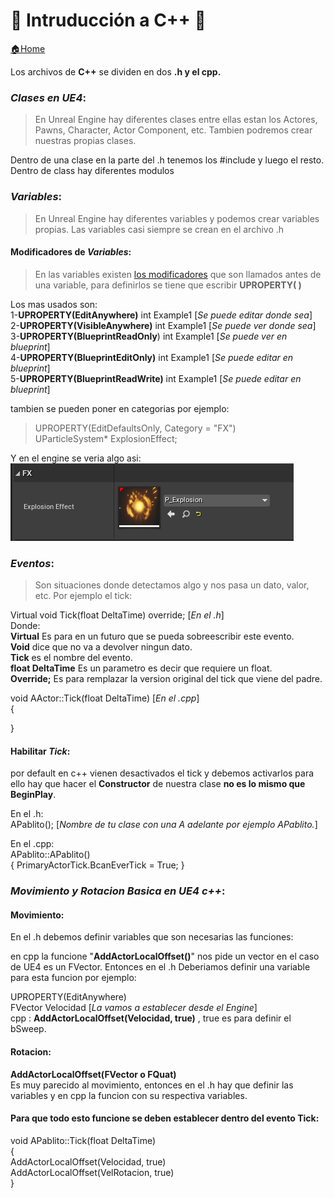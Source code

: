 # 💫 Intruducción a C++ 💫
[🏠Home](Readme.md)

Los archivos de **C++** se dividen en dos **.h y el cpp.**  
### **_Clases en UE4_**:
> En Unreal Engine hay diferentes clases entre ellas estan los Actores, Pawns, Character, Actor Component, etc. Tambien podremos crear nuestras propias clases.

Dentro de una clase en la parte del .h tenemos los #include y luego el resto.
Dentro de class hay diferentes modulos 


### **_Variables_**:
> En Unreal Engine hay diferentes variables y podemos crear variables propias. Las variables casi siempre se crean en el archivo .h

#### Modificadores de _Variables_:
> En las variables existen [los modificadores](https://docs.unrealengine.com/4.26/en-US/ProgrammingAndScripting/GameplayArchitecture/Properties/Specifiers/) que son llamados antes de una variable, para definirlos se tiene que escribir **UPROPERTY( )**   
 
 Los mas usados son:  
 1-**UPROPERTY(EditAnywhere)** int Example1 [_Se puede editar donde sea_]  
 2-**UPROPERTY(VisibleAnywhere)** int Example1 [_Se puede ver donde sea_]  
 3-**UPROPERTY(BlueprintReadOnly**) int Example1 [_Se puede ver en blueprint_]   
 4-**UPROPERTY(BlueprintEditOnly)** int Example1 [_Se puede editar en blueprint_]  
 5-**UPROPERTY(BlueprintReadWrite)** int Example1 [_Se puede editar en blueprint_]

 tambien se pueden poner en categorias por ejemplo:

>UPROPERTY(EditDefaultsOnly, Category = "FX")  
>UParticleSystem* ExplosionEffect;   

Y en el engine se veria algo asi:  
![Muy nashe El pablito!](/Imagenes/Engine/CategoriaExample.png?raw=true "Que haces leyendo esto pa?")


### **_Eventos_**:

>Son situaciones donde detectamos algo y nos pasa un dato, valor, etc. Por ejemplo el tick:

Virtual void Tick(float DeltaTime) override; [_En el .h_]  
Donde:  
**Virtual** Es para en un futuro que se pueda sobreescribir este evento.  
**Void** dice que no va a devolver ningun dato.  
**Tick** es el nombre del evento.  
**float DeltaTime** Es un parametro es decir que requiere un float.  
**Override;** Es para remplazar la version original del tick que viene del padre.  

void AActor::Tick(float DeltaTime)  [_En el .cpp_]  
{
    
}

#### Habilitar _Tick_:
por default en c++ vienen desactivados el tick y debemos activarlos para ello hay que hacer el **Constructor** de nuestra clase **no es lo mismo que BeginPlay**.    

En el .h:  
APablito(); [_Nombre de tu clase con una A adelante por ejemplo APablito._]  

En el .cpp:  
APablito::APablito()  
{
    PrimaryActorTick.BcanEverTick = True; 
}

### _**Movimiento y Rotacion Basica en UE4 c++**_:

#### Movimiento:  
  
  
En el .h debemos definir variables que son necesarias las funciones: 
 
 en cpp la funcione "**AddActorLocalOffset()**" nos pide un vector en el caso de UE4 es un FVector. Entonces en el .h Deberiamos definir una variable para esta funcion por ejemplo:  

UPROPERTY(EditAnywhere)  
FVector Velocidad [_La vamos a establecer desde el Engine_]  
cpp :
**AddActorLocalOffset(Velocidad, true)**
, true es para definir el bSweep.  
#### Rotacion:
**AddActorLocalOffset(FVector o FQuat)**  
Es muy parecido al movimiento, entonces en el .h hay que definir las variables y en cpp la funcion con su respectiva variables. 

#### Para que todo esto funcione se deben establecer dentro del evento Tick:  

void APablito::Tick(float DeltaTime)   
{  
    AddActorLocalOffset(Velocidad, true)  
    AddActorLocalOffset(VelRotacion, true)  
}




